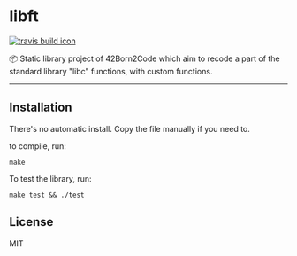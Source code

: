 # libft

[![travis build icon](https://travis-ci.org/jlagneau/libft.svg)](https://travis-ci.org/jlagneau/libft)

:package: Static library project of 42Born2Code which aim to recode a part of
the standard library "libc" functions, with custom functions.

---

## Installation

There's no automatic install. Copy the file manually if you need to.

to compile, run:

    make

To test the library, run:

    make test && ./test

## License

MIT
